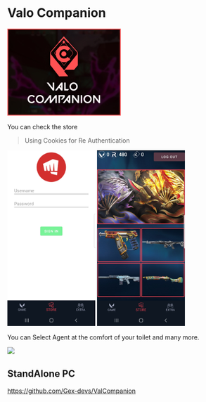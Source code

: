 # Valo Companion
![Title Image](preview/Title.jpg)

You can check the store
> Using Cookies for Re Authentication 
<p>
  <img src="preview/sign in.jpg" alt="Image Here" width="200" height="400"/>
  <img src="preview/store screenshot.jpg" alt="Image Here" width="200" height="400"/> 
</p>


You can Select Agent at the comfort of your toilet and many more.

![](preview/mobile_val.gif)

## StandAlone PC 
https://github.com/Gex-devs/ValCompanion

